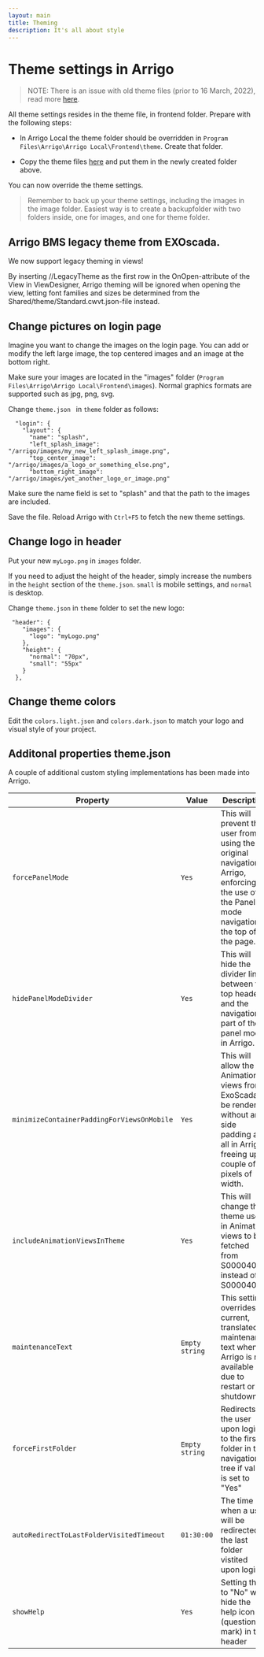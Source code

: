 ```yaml
---
layout: main
title: Theming
description: It's all about style
---
```

# Theme settings in Arrigo

> NOTE: There is an issue with old theme files (prior to 16 March, 2022), read more [here](https://github.com/rssoftwareab/arrigo-support/blob/master/docs/support/index.md#adding-new-chart-signal-gives-this-content-was-not-properly-loaded).

All theme settings resides in the theme file, in frontend folder. Prepare with the following steps:

- In Arrigo Local the theme folder should be overridden in `Program Files\Arrigo\Arrigo Local\Frontend\theme`. Create that folder.

- Copy the theme files [here](./theme_arrigo/index.md) and put them in the newly created folder above.  

You can now override the theme settings.

> Remember to back up your theme settings, including the images in the image folder. Easiest way is to create a backupfolder with two folders inside, one for images, and one for theme folder. 

## Arrigo BMS legacy theme from EXOscada.

We now support legacy theming in views!

By inserting //LegacyTheme as the first row in the OnOpen-attribute of the View in ViewDesigner, Arrigo theming will be ignored when opening the view, letting font families and sizes be determined from the Shared/theme/Standard.cwvt.json-file instead.

## Change pictures on login page

Imagine you want to change the images on the login page. You can add or modify the left large image, the top centered images and an image at the bottom right.

Make sure your images are located in the "images" folder (`Program Files\Arrigo\Arrigo Local\Frontend\images`). Normal graphics formats are supported such as jpg, png, svg.

Change `theme.json ` in `theme` folder as follows:

```
  "login": {
    "layout": {
      "name": "splash",
      "left_splash_image": "/arrigo/images/my_new_left_splash_image.png",
      "top_center_image": "/arrigo/images/a_logo_or_something_else.png",
      "bottom_right_image": "/arrigo/images/yet_another_logo_or_image.png"
```
Make sure the name field is set to "splash" and that the path to the images are included.

Save the file. Reload Arrigo with `Ctrl+F5` to fetch the new theme settings. 

## Change logo in header

Put your new `myLogo.png` in `images` folder. 

If you need to adjust the height of the header, simply increase the numbers in the `height` section of the `theme.json`. `small`  is mobile settings, and `normal` is desktop.

Change `theme.json` in `theme` folder to set the new logo:

```
 "header": {
    "images": {
      "logo": "myLogo.png"
    },
    "height": {
      "normal": "70px",
      "small": "55px"
    }
  },
```

## Change theme colors

Edit the `colors.light.json` and `colors.dark.json` to match your logo and visual style of your project. 

## Additonal properties theme.json

A couple of additional custom styling implementations has been made into Arrigo.  

| Property | Value | Description |
| -------- | ----- | ----------- |
| `forcePanelMode` | `Yes` |  This will prevent the user from using the original navigation in Arrigo, enforcing the use of the Panel mode navigation at the top of the page. |
| `hidePanelModeDivider` | `Yes` | This will hide the divider line between the top header and the navigation part of the panel mode in Arrigo. |
| `minimizeContainerPaddingForViewsOnMobile` | `Yes` | This will allow the Animation views from ExoScada to be rendered without any side padding at all in Arrigo, freeing up a couple of pixels of width. |
| `includeAnimationViewsInTheme` | `Yes` | This will change the theme used in Animation views to be fetched from S00004001 instead of S00004000 |
| `maintenanceText` | `Empty string` | This setting overrides current, translated, maintenance text when Arrigo is not available due to restart or shutdown. |
| `forceFirstFolder` | `Empty string` | Redirects the user upon login to the first folder in the navigation tree if value is set to "Yes" |
| `autoRedirectToLastFolderVisitedTimeout` | `01:30:00` | The time when a user will be redirected to the last folder vistited upon login |
| `showHelp` | `Yes` | Setting this to "No" will hide the help icon (question mark) in the header |
